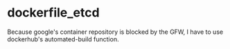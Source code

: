 # dockerfile_etcd
Because google's container repository is blocked by the GFW, I have to use dockerhub's automated-build function.
